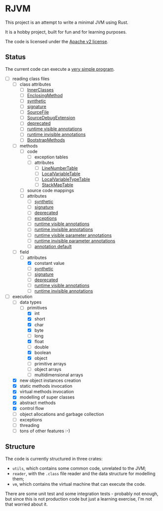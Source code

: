 # RJVM

This project is an attempt to write a minimal JVM using Rust.

It is a hobby project, built for fun and for learning purposes.

The code is licensed under the [Apache v2 license](./LICENSE).

## Status

The current code can execute a [very simple program](./vm/tests/resources/rjvm/SimpleMain.java).

- [ ] reading class files
  - [ ] class attributes
    - [ ] [InnerClasses](https://docs.oracle.com/javase/specs/jvms/se7/html/jvms-4.html#jvms-4.7.6)
    - [ ] [EnclosingMethod](https://docs.oracle.com/javase/specs/jvms/se7/html/jvms-4.html#jvms-4.7.7)
    - [ ] [synthetic](https://docs.oracle.com/javase/specs/jvms/se7/html/jvms-4.html#jvms-4.7.8)
    - [ ] [signature](https://docs.oracle.com/javase/specs/jvms/se7/html/jvms-4.html#jvms-4.7.9)
    - [ ] [SourceFile](https://docs.oracle.com/javase/specs/jvms/se7/html/jvms-4.html#jvms-4.7.10)
    - [ ] [SourceDebugExtension](https://docs.oracle.com/javase/specs/jvms/se7/html/jvms-4.html#jvms-4.7.11)
    - [ ] [deprecated](https://docs.oracle.com/javase/specs/jvms/se7/html/jvms-4.html#jvms-4.7.15)
    - [ ] [runtime visible annotations](https://docs.oracle.com/javase/specs/jvms/se7/html/jvms-4.html#jvms-4.7.16)
    - [ ] [runtime invisible annotations](https://docs.oracle.com/javase/specs/jvms/se7/html/jvms-4.html#jvms-4.7.17)
    - [ ] [BootstrapMethods](https://docs.oracle.com/javase/specs/jvms/se7/html/jvms-4.html#jvms-4.7.21)
  - [ ] methods
    - [ ] code
        - [ ] exception tables
        - [ ] attributes
          - [ ] [LineNumberTable](https://docs.oracle.com/javase/specs/jvms/se7/html/jvms-4.html#jvms-4.7.12)
          - [ ] [LocalVariableTable](https://docs.oracle.com/javase/specs/jvms/se7/html/jvms-4.html#jvms-4.7.13)
          - [ ] [LocalVariableTypeTable](https://docs.oracle.com/javase/specs/jvms/se7/html/jvms-4.html#jvms-4.7.14)
          - [ ] [StackMapTable](https://docs.oracle.com/javase/specs/jvms/se7/html/jvms-4.html#jvms-4.7.4)
    - [ ] source code mappings
    - [ ] attributes
      - [ ] [synthetic](https://docs.oracle.com/javase/specs/jvms/se7/html/jvms-4.html#jvms-4.7.8)
      - [ ] [signature](https://docs.oracle.com/javase/specs/jvms/se7/html/jvms-4.html#jvms-4.7.9)
      - [ ] [deprecated](https://docs.oracle.com/javase/specs/jvms/se7/html/jvms-4.html#jvms-4.7.15)
      - [ ] [exceptions](https://docs.oracle.com/javase/specs/jvms/se7/html/jvms-4.html#jvms-4.7.5)
      - [ ] [runtime visible annotations](https://docs.oracle.com/javase/specs/jvms/se7/html/jvms-4.html#jvms-4.7.16)
      - [ ] [runtime invisible annotations](https://docs.oracle.com/javase/specs/jvms/se7/html/jvms-4.html#jvms-4.7.17)
      - [ ] [runtime visible parameter annotations](https://docs.oracle.com/javase/specs/jvms/se7/html/jvms-4.html#jvms-4.7.18)
      - [ ] [runtime invisible parameter annotations](https://docs.oracle.com/javase/specs/jvms/se7/html/jvms-4.html#jvms-4.7.19)
      - [ ] [annotation default](https://docs.oracle.com/javase/specs/jvms/se7/html/jvms-4.html#jvms-4.7.20)
  - [ ] field
    - [ ] attributes
      - [x] constant value
      - [ ] [synthetic](https://docs.oracle.com/javase/specs/jvms/se7/html/jvms-4.html#jvms-4.7.8)
      - [ ] [signature](https://docs.oracle.com/javase/specs/jvms/se7/html/jvms-4.html#jvms-4.7.9)
      - [ ] [deprecated](https://docs.oracle.com/javase/specs/jvms/se7/html/jvms-4.html#jvms-4.7.15)
      - [ ] [runtime visible annotations](https://docs.oracle.com/javase/specs/jvms/se7/html/jvms-4.html#jvms-4.7.16)
      - [ ] [runtime invisible annotations](https://docs.oracle.com/javase/specs/jvms/se7/html/jvms-4.html#jvms-4.7.17)
- [ ] execution
  - [ ] data types
      - [ ] primitives
        - [x] int
        - [x] short
        - [x] char
        - [x] byte
        - [ ] long
        - [x] float
        - [ ] double
        - [x] boolean
        - [x] object
        - [ ] primitive arrays
        - [ ] object arrays
        - [ ] multidimensional arrays
  - [x] new object instances creation
  - [x] static methods invocation
  - [x] virtual methods invocation
  - [x] modelling of super classes
  - [x] abstract methods
  - [x] control flow
  - [ ] object allocations and garbage collection
  - [ ] exceptions
  - [ ] threading
  - [ ] tons of other features :-)

## Structure

The code is currently structured in three crates:

- `utils`, which contains some common code, unrelated to the JVM;
- `reader`, with the `.class` file reader and the data structure for modelling them;
- `vm`, which contains the virtual machine that can execute the code.

There are some unit test and some integration tests - probably not enough, 
but since this is not production code but just a learning exercise,
I'm not that worried about it.
